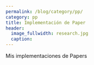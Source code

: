 ```yaml
---
permalink: /blog/category/pp/
category: pp
title: Implementación de Paper
header:
  image_fullwidth: research.jpg
  caption: 
---
```


Mis implementaciones de Papers